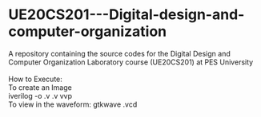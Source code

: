 # UE20CS201---Digital-design-and-computer-organization</br>
A repository containing the source codes for the Digital Design and Computer Organization Laboratory course (UE20CS201) at PES University</br>
</br>
How to Execute:</br>
To create an Image</br>
iverilog -o <output image name> <filename>.v <testbench>.v vvp <image name></br>
To view in the waveform:
gtkwave <image name>.vcd
